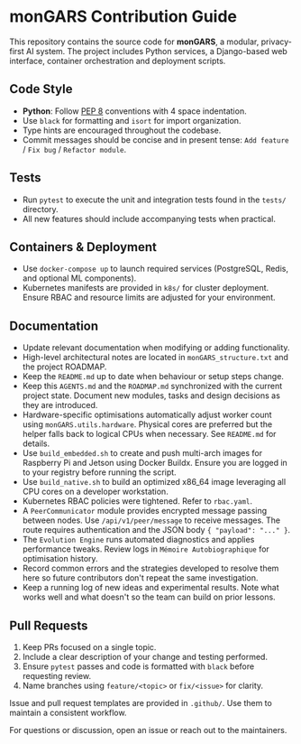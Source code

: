 # monGARS Contribution Guide

This repository contains the source code for **monGARS**, a modular, privacy-first AI system. The project includes Python services, a Django-based web interface, container orchestration and deployment scripts.

## Code Style

- **Python**: Follow [PEP 8](https://peps.python.org/pep-0008/) conventions with 4 space indentation.
- Use `black` for formatting and `isort` for import organization.
- Type hints are encouraged throughout the codebase.
- Commit messages should be concise and in present tense: `Add feature` / `Fix bug` / `Refactor module`.

## Tests

- Run `pytest` to execute the unit and integration tests found in the `tests/` directory.
- All new features should include accompanying tests when practical.

## Containers & Deployment

- Use `docker-compose up` to launch required services (PostgreSQL, Redis, and optional ML components).
- Kubernetes manifests are provided in `k8s/` for cluster deployment. Ensure RBAC and resource limits are adjusted for your environment.

## Documentation

 - Update relevant documentation when modifying or adding functionality.
 - High-level architectural notes are located in `monGARS_structure.txt` and the project ROADMAP.
 - Keep the `README.md` up to date when behaviour or setup steps change.
- Keep this `AGENTS.md` and the `ROADMAP.md` synchronized with the current
  project state. Document new modules, tasks and design decisions as they are
  introduced.
- Hardware-specific optimisations automatically adjust worker count using
  `monGARS.utils.hardware`. Physical cores are preferred but the helper
  falls back to logical CPUs when necessary. See `README.md` for details.
- Use `build_embedded.sh` to create and push multi-arch images for Raspberry Pi and Jetson using Docker Buildx. Ensure you are logged in to your registry before running the script.
- Use `build_native.sh` to build an optimized x86_64 image leveraging all CPU cores on a developer workstation.
- Kubernetes RBAC policies were tightened. Refer to `rbac.yaml`.
- A `PeerCommunicator` module provides encrypted message passing between nodes. Use `/api/v1/peer/message` to receive messages. The route requires authentication and the JSON body `{ "payload": "..." }`.
- The `Evolution Engine` runs automated diagnostics and applies performance tweaks. Review logs in `Mémoire Autobiographique` for optimisation history.
 - Record common errors and the strategies developed to resolve them here so
  future contributors don't repeat the same investigation.
 - Keep a running log of new ideas and experimental results. Note what works well
  and what doesn't so the team can build on prior lessons.

## Pull Requests

1. Keep PRs focused on a single topic.
2. Include a clear description of your change and testing performed.
3. Ensure `pytest` passes and code is formatted with `black` before requesting review.
4. Name branches using `feature/<topic>` or `fix/<issue>` for clarity.

Issue and pull request templates are provided in `.github/`. Use them to maintain a consistent workflow.

For questions or discussion, open an issue or reach out to the maintainers.

